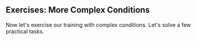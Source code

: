 ## Exercises: More Complex Conditions

Now let's exercise our training with complex conditions. Let's solve a few practical tasks.
